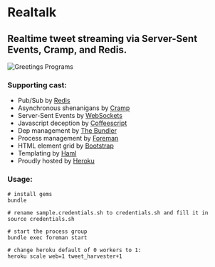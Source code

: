 # Realtalk

## Realtime tweet streaming via Server-Sent Events, Cramp, and Redis.

![Greetings Programs](http://f.cl.ly/items/302g1C2d3K0c2x3c2y1V/Screen%20Shot%202011-12-15%20at%2011.18.26%20AM.png)

### Supporting cast:

* Pub/Sub by [Redis](http://redis.io/)
* Asynchronous shenanigans by [Cramp](http://cramp.in)
* Server-Sent Events by [WebSockets](//en.wikipedia.org/wiki/WebSocket)
* Javascript deception by [Coffeescript](//coffeescript.org/)
* Dep management by [The Bundler](//gembundler.com/)
* Process management by [Foreman](http://ddollar.github.com/foreman/)
* HTML element grid by [Bootstrap](//twitter.github.com/bootstrap/)
* Templating by [Haml](//haml-lang.com/)
* Proudly hosted by [Heroku](//heroku.com/)

### Usage:

    # install gems
    bundle

    # rename sample.credentials.sh to credentials.sh and fill it in
    source credentials.sh

    # start the process group
    bundle exec foreman start

    # change heroku default of 0 workers to 1:
    heroku scale web=1 tweet_harvester+1

